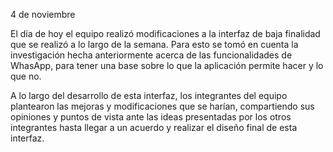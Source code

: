 ﻿4 de noviembre

El día de hoy el equipo realizó modificaciones a la interfaz de baja finalidad que se realizó a lo largo de la semana. Para esto se tomó en cuenta la investigación hecha anteriormente acerca de las funcionalidades de WhasApp, para tener una base sobre lo que la aplicación permite hacer y lo que no. 

A lo largo del desarrollo de esta interfaz, los integrantes del equipo plantearon las mejoras y modificaciones que se harían, compartiendo sus opiniones y puntos de vista ante las ideas presentadas por los otros integrantes hasta llegar a un acuerdo y realizar el diseño final de esta interfaz.
